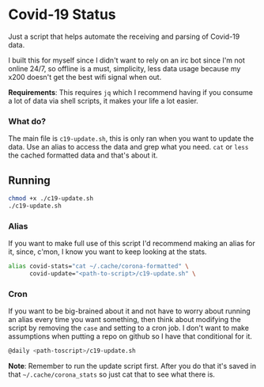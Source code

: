 # Covid-19 Status
Just a script that helps automate the receiving and parsing of Covid-19 data.

I built this for myself since I didn't want to rely on an irc bot
since I'm not online 24/7, so offline is a must, simplicity, less data usage
because my x200 doesn't get the best wifi signal when out.

**Requirements**: This requires `jq` which I recommend having if you consume a
lot of data via shell scripts, it makes your life a lot easier.

### What do?
The main file is `c19-update.sh`, this is only ran when you want to update the
data. Use an alias to access the data and grep what you need.
`cat` or `less` the cached formatted data and that's about it. 

## Running

``` sh
chmod +x ./c19-update.sh
./c19-update.sh
```


### Alias
If you want to make full use of this script I'd recommend making an alias for it,
since, c'mon, I know you want to keep looking at the stats.

``` sh
alias covid-stats="cat ~/.cache/corona-formatted" \
      covid-update="<path-to-script>/c19-update.sh" \
```

### Cron
If you want to be big-brained about it and not have to worry about running an
alias every time you want something, then think about modifying the script by
removing the `case` and setting to a cron job. I don't want to make assumptions
when putting a repo on github so I have that conditional for it.

``` sh
@daily <path-toscript>/c19-update.sh
```

**Note**: Remember to run the update script first. After you do that it's saved
in that `~/.cache/corona_stats` so just cat that to see what there is.
